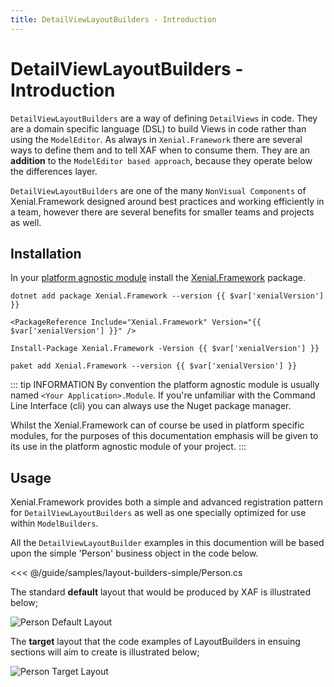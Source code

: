 ```yaml
---
title: DetailViewLayoutBuilders - Introduction
---
```


# DetailViewLayoutBuilders - Introduction

`DetailViewLayoutBuilders` are a way of defining `DetailViews` in code. They are a domain specific language (DSL) to build Views in code rather than using the `ModelEditor`. As always in `Xenial.Framework` there are several ways to define them and to tell XAF when to consume them. They are an **addition** to the `ModelEditor based approach`, because they operate below the differences layer. <!-- differences layer could probably benefit from some additional description or a link to the XAF documentation -->


`DetailViewLayoutBuilders` are one of the many `NonVisual Components` of Xenial.Framework designed around best practices and working efficiently in a team, however there are several benefits for smaller teams and projects as well.


## Installation

In your [platform agnostic module](https://docs.devexpress.com/eXpressAppFramework/118045/concepts/application-solution-components/application-solution-structure#projects) install the [Xenial.Framework](https://www.nuget.org/packages/Xenial.Framework/) package.

<code-group>
<code-block title=".NET CLI">

<div class="language-bash"><pre class="language-bash"><code>dotnet add package Xenial.Framework --version {{ $var['xenialVersion'] }}</code></pre></div>

</code-block>


<code-block title="PackageReference">

<div class="language-xml"><pre class="language-xml"><code>&ltPackageReference Include="Xenial.Framework" Version="{{ $var['xenialVersion'] }}" /&gt</code></pre></div>

</code-block>

<code-block title="Package Manager">

<div class="language-powershell"><pre class="language-powershell"><code>Install-Package Xenial.Framework -Version {{ $var['xenialVersion'] }}</code></pre></div>

</code-block>

<code-block title="Paket CLI">

<div class="language-bash"><pre><code>paket add Xenial.Framework --version {{ $var['xenialVersion'] }}</code></pre></div>

</code-block>

</code-group>

::: tip INFORMATION
By convention the platform agnostic module is usually named `<Your Application>.Module`.
If you're unfamiliar with the Command Line Interface (cli) you can always use the Nuget package manager.

Whilst the Xenial.Framework can of course be used in platform specific modules, for the purposes of this documentation emphasis will be given to its use in the platform agnostic module of your project.
:::

## Usage

Xenial.Framework provides both a simple and advanced registration pattern for `DetailViewLayoutBuilders` as well as one specially optimized for use within `ModelBuilders`.

All the `DetailViewLayoutBuilder` examples in this documention will be based upon the simple 'Person' business object in the code below.

<<< @/guide/samples/layout-builders-simple/Person.cs

The standard  **default** layout that would be produced by XAF is illustrated below;

![Person Default Layout](/images/guide/layout-builders/person-default-layout.png)

The **target** layout that the code examples of LayoutBuilders in ensuing sections will aim to create is illustrated below;

![Person Target Layout](/images/guide/layout-builders/person-target-layout.png)
